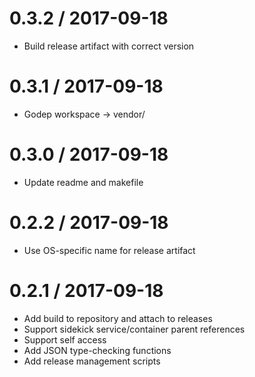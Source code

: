 
0.3.2 / 2017-09-18
==================

  * Build release artifact with correct version

0.3.1 / 2017-09-18
==================

  * Godep workspace -> vendor/

0.3.0 / 2017-09-18
==================

  * Update readme and makefile

0.2.2 / 2017-09-18
==================

  * Use OS-specific name for release artifact

0.2.1 / 2017-09-18
==================

  * Add build to repository and attach to releases
  * Support sidekick service/container parent references
  * Support self access
  * Add JSON type-checking functions
  * Add release management scripts
